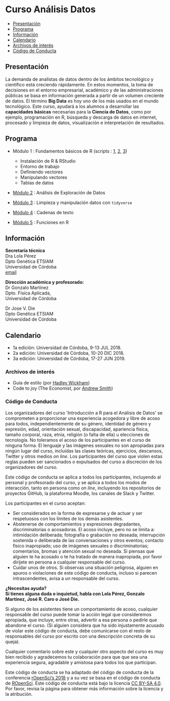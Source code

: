 # Curso Análisis Datos
 * [Presentación](#presentación)     
 * [Programa](#programa)
 * [Información](#información) 
 * [Calendario](#calendario)
 * [Archivos de interés](#archivos-de-interés) 
 * [Código de Conducta](#code_of_conduct)   

## Presentación
La demanda de analistas de datos dentro de los ámbitos tecnológico y científico está creciendo rápidamente.  En estos momentos, la toma de decisiones en el entorno empresarial, académico y de las administraciones públicas se basa en información generada a partir de un volumen creciente de datos.  El término **Big Data** es hoy uno de los más usados en el mundo tecnológico. Este curso, ayudará a los alumnos a desarrollar las **capacidades básicas** necesarias para la **Ciencia de Datos**, como por ejemplo, programación en R, búsqueda y descarga de datos en internet, procesado y limpieza de datos, visualización e interpretación de resultados.   

## Programa  
* Módulo 1 :  Fundamentos básicos de R (scripts : [1](tema1_ejemplo.R), [2](tema1_objetos.R), [3](tema1_objetos.R))   
  
  - Instalación de R & RStudio
  - Entorno de trabajo
  - Definiendo vectores
  - Manipulando vectores
  - Tablas de datos 
  
* [Módulo 2](tema4_EDA.R) :  Análisis de Exploración de Datos     
* [Módulo 3](tema5_tidyverse.R) :  Limpieza y manipulación datos con `tidyverse`      
* [Módulo 4](tema6_strings.R) :  Cadenas de texto     
* [Módulo 5](tema7_functions.R) :  Funciones en R  

## Información
__Secretaría técnica__  
Dra Lola Pérez  
Dpto Genética ETSIAM  
Universidad de Córdoba  
[email](mailto:dpcalle@uco.es)  



__Dirección académica y profesorado:__   
Dr Gonzalo Martínez  
Dpto. Física Aplicada,  
Universidad de Córdoba
  
Dr Jose V. Die  
Dpto Genética ETSIAM  
Universidad de Córdoba  



## Calendario
* 1a edición: Universidad de Córdoba, 9-13  JUL 2018.   
* 2a edición: Universidad de Córdoba, 10-20 DIC 2018. 
* 3a edición: Universidad de Córdoba, 17-27 JUN 2019.   



### Archivos de interés
* Guía de estilo (por [Hadley Wickham](http://adv-r.had.co.nz/Style.html))  
* Code to joy (The Economist, por [Andrew Smith](https://www.1843magazine.com/features/code-to-joy))  


### Código de Conducta   

Los organizadores del curso 'Introducción a R para el Análisis de Datos' se comprometen a proporcionar una experiencia acogedora y libre de acoso para todos, independientemente de su género, identidad de género y expresión, edad, orientación sexual, discapacidad, apariencia física, tamaño corporal, raza, etnia, religión (o falta de ella) u elecciones de tecnología. No toleramos el acoso de los participantes en el curso de ninguna forma. El lenguaje y las imágenes sexuales no son apropiadas para ningún lugar del curso, incluídas las clases teóricas, ejercicios, descansos, Twitter y otros medios *on line*. Los participantes del curso que violen estas reglas pueden ser sancionados o expulsados del curso a discreción de los organizadores del curso.  
  
Este código de conducta se aplica a todos los participantes, incluyendo al personal y profesorado del curso, y se aplica a todos los modos de interacción, tanto en persona como *on line*, incluyendo los repositorios de proyectos GitHub, la plataforma Moodle, los canales de Slack y Twitter.
  
Los participantes en el curso aceptan:
  
  * Ser considerados en la forma de expresarse y de actuar y ser respetuosos con los límites de los demás asistentes.
  * Abstenerse de comportamientos y expresiones degradantes, discriminatorias o acosadoras. El acoso incluye, pero no se limita a: intimidación deliberada; fotografía o grabación no deseada; interrupción sostenida o deliberada de las conversaciones y otros eventos; contacto físico inapropiado; uso de imágenes sexuales o discriminatorias; comentarios, bromas y atención sexual no deseada. Si piensas que alguien te ha acosado o te ha tratado de manera inapropiada, por favor diríjete en persona a cualquier responsable del curso.   
  * Cuidar unos de otros. Si observas una situación peligrosa, alguien en apuros o violaciones de este código de conducta, incluso si parecen intrascendentes, avisa a un responsable del curso.  
    
**¿Necesitas ayuda?  
Si tienes alguna duda o inquietud, habla con Lola Pérez, Gonzalo Martínez, José R. Caro o José Die.**  
  
Si alguno de los asistentes tiene un comportamiento de acoso, cualquier responsable del curso puede tomar la acción legal que consideremos apropiada, que incluye, entre otras, advertir a esa persona o pedirle que abandone el curso. (Si alguien considera que ha sido injustamente acusado de violar este código de conducta, debe comunicarse con el resto de responsables del curso por escrito con una descripción concreta de su queja).   

Cualquier comentario sobre este y cualquier otro aspecto del curso es muy bien recibido y agradecemos tu colaboración para que que sea una experiencia segura, agradable y amistosa para todos los que participan.

Este código de conducta se ha adaptado del código de conducta de la conferencia [rOpenSci’s 2018](http://unconf18.ropensci.org/coc.html) y a su vez se basa en el código de conducta de [ROpenSci](https://ropensci.org/code-of-conduct/). Este código de conducta está bajo la licencia [CC BY-SA 4.0](https://creativecommons.org/licenses/by-sa/4.0/).  Por favor, revisa la página para obtener más información sobre la licencia y la atribución.
